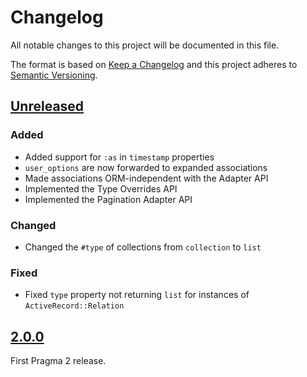 # Changelog

All notable changes to this project will be documented in this file.

The format is based on [Keep a Changelog](http://keepachangelog.com/en/1.0.0/)
and this project adheres to [Semantic Versioning](http://semver.org/spec/v2.0.0.html).

## [Unreleased]

### Added

- Added support for `:as` in `timestamp` properties
- `user_options` are now forwarded to expanded associations
- Made associations ORM-independent with the Adapter API
- Implemented the Type Overrides API
- Implemented the Pagination Adapter API

### Changed

- Changed the `#type` of collections from `collection` to `list`

### Fixed

- Fixed `type` property not returning `list` for instances of `ActiveRecord::Relation`

## [2.0.0]

First Pragma 2 release.

[Unreleased]: https://github.com/pragmarb/pragma-decorator/compare/v2.0.0...HEAD
[2.0.0]: https://github.com/pragmarb/pragma-decorator/compare/v1.2.0...v2.0.0
